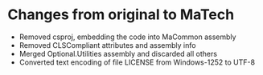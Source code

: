 ﻿# Changes from original to MaTech

- Removed csproj, embedding the code into MaCommon assembly
- Removed CLSCompliant attributes and assembly info
- Merged Optional.Utilities assembly and discarded all others
- Converted text encoding of file LICENSE from Windows-1252 to UTF-8